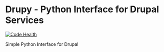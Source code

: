 Drupy - Python Interface for Drupal Services
=========================

[![Code Health](https://landscape.io/github/guneysus/drupy/dev-scratch/landscape.svg?style=flat)](https://landscape.io/github/guneysus/drupy/dev-scratch)

Simple Python Interface for Drupal
